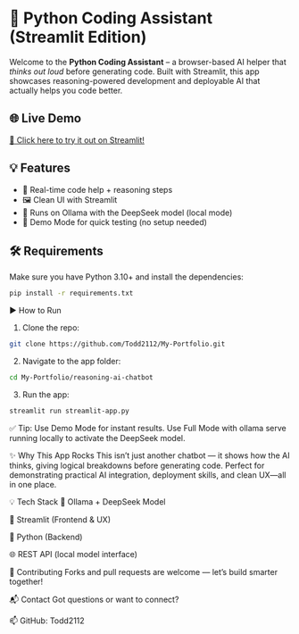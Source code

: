 # 🧠 Python Coding Assistant (Streamlit Edition)

Welcome to the **Python Coding Assistant** – a browser-based AI helper that *thinks out loud* before generating code. Built with Streamlit, this app showcases reasoning-powered development and deployable AI that actually helps you code better.

## 🌐 Live Demo
[🚀 Click here to try it out on Streamlit!](https://<your-streamlit-app-link>)

## 💡 Features

- 🤖 Real-time code help + reasoning steps
- 🖼️ Clean UI with Streamlit
- 🧠 Runs on Ollama with the DeepSeek model (local mode)
- 🔧 Demo Mode for quick testing (no setup needed)

## 🛠️ Requirements

Make sure you have Python 3.10+ and install the dependencies:

```bash
pip install -r requirements.txt
```
▶️ How to Run

1. Clone the repo:

```bash
git clone https://github.com/Todd2112/My-Portfolio.git
```

2. Navigate to the app folder:

```bash
cd My-Portfolio/reasoning-ai-chatbot
```

3. Run the app:
```bash
streamlit run streamlit-app.py
```
✅ Tip: Use Demo Mode for instant results. Use Full Mode with ollama serve running locally to activate the DeepSeek model.

✨ Why This App Rocks
This isn’t just another chatbot — it shows how the AI thinks, giving logical breakdowns before generating code. Perfect for demonstrating practical AI integration, deployment skills, and clean UX—all in one place.

💡 Tech Stack
🧠 Ollama + DeepSeek Model

🧪 Streamlit (Frontend & UX)

🐍 Python (Backend)

🌐 REST API (local model interface)

🤝 Contributing
Forks and pull requests are welcome — let’s build smarter together!

📬 Contact
Got questions or want to connect?

📫 GitHub: Todd2112


